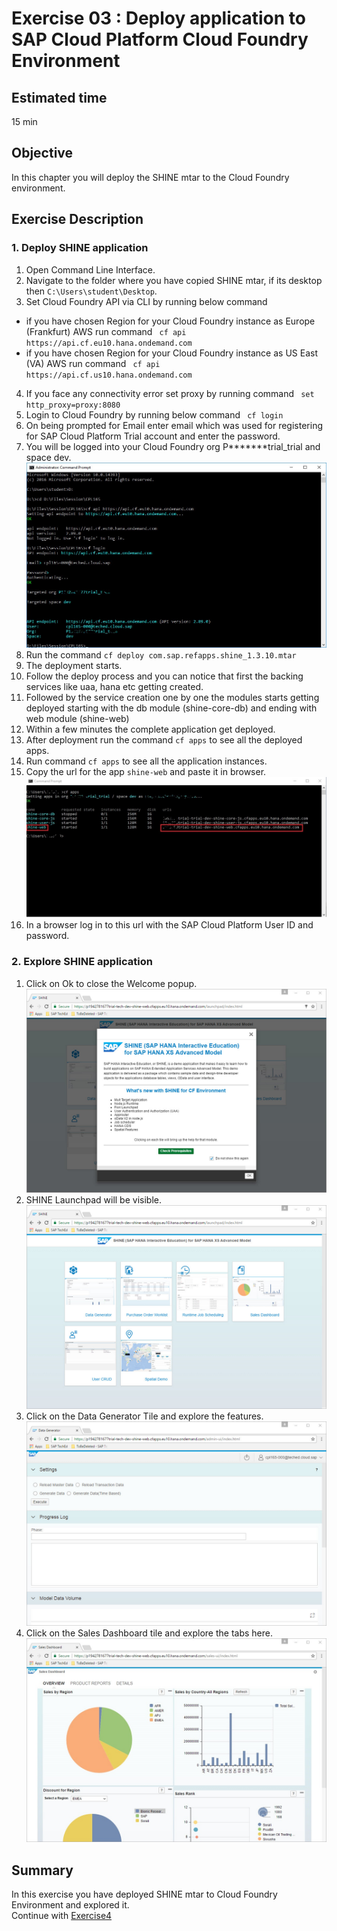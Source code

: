 Exercise 03 : Deploy application to SAP Cloud Platform Cloud Foundry Environment
===============
## Estimated time

15 min

## Objective
In this chapter you will deploy the SHINE mtar to the Cloud Foundry environment.


## Exercise Description
### 1. Deploy SHINE application
1. Open Command Line Interface.
2. Navigate to the folder where you have copied SHINE mtar, if its desktop then `C:\Users\student\Desktop`.
3. Set Cloud Foundry API via CLI by running below command
* if you have chosen Region for your Cloud Foundry instance as Europe (Frankfurt) AWS
 run command ` cf api https://api.cf.eu10.hana.ondemand.com` 
* if you have chosen Region for your Cloud Foundry instance as US East (VA) AWS
 run command ` cf api https://api.cf.us10.hana.ondemand.com` 
4. If you face any connectivity error set proxy by running command
` set http_proxy=proxy:8080`
5. Login to Cloud Foundry by running below command
` cf login`
6. On being prompted for Email enter email which was used for registering for SAP Cloud Platform Trial account and enter the password.
7. You will be logged into your Cloud Foundry org P*******trial_trial and space dev.  
![Alt text](./images/CF_login.jpg "CF Login")
8. Run the command `cf deploy com.sap.refapps.shine_1.3.10.mtar`
9. The deployment starts.
10. Follow the deploy process and you can notice that first the backing services like uaa, hana etc getting created. 
11. Followed by the service creation one by one the modules starts getting deployed starting with the db module (shine-core-db) and ending with web module (shine-web) 
12. Within a few minutes the complete application get deployed.
13. After deployment run the command `cf apps` to see all the deployed apps.
14. Run command `cf apps` to see all the application instances.
15. Copy the url for the app `shine-web` and paste it in browser.  
![Alt text](./images/CF_Apps.jpg "CF Apps")
16. In a browser log in to this url with the SAP Cloud Platform User ID and password.

### 2. Explore SHINE application
1.  Click on Ok to close the Welcome popup.  
![Alt text](./images/SHINE_Welcome.jpg "SHINE Welcome")
2. SHINE Launchpad will be visible.
![Alt text](./images/Launchpad.jpg "Launchpad")
3. Click on the Data Generator Tile and explore the features.  
![Alt text](./images/Data_Generator.jpg "Data Generator")
4. Click on the Sales Dashboard tile and explore the tabs here.  
![Alt text](./images/Sales_Dashboard.jpg "Sales Dashboard")

## Summary
In this exercise you have deployed SHINE mtar to Cloud Foundry Environment and explored it.
<br>
Continue with [Exercise4](../exercise04/README.md)

